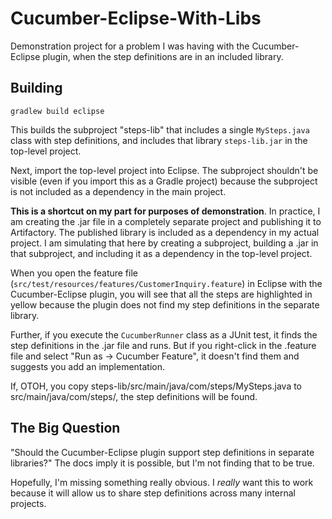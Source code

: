 # Cucumber-Eclipse-With-Libs

Demonstration project for a problem I was having with the Cucumber-Eclipse plugin, when the step definitions are in an included library.

## Building

`gradlew build eclipse`

This builds the subproject "steps-lib" that includes a single `MySteps.java` class with step definitions, and includes that library `steps-lib.jar` in the top-level project.

Next, import the top-level project into Eclipse. The subproject shouldn't be visible (even if you import this as a Gradle project) because the subproject is not included as a dependency in the main project. 

**This is a shortcut on my part for purposes of demonstration**. In practice, I am creating the .jar file in a completely separate project and publishing it to Artifactory. The published library is included as a dependency in my actual project. I am simulating that here by creating a subproject, building a .jar in that subproject, and including it as a dependency in the top-level project.

When you open the feature file (`src/test/resources/features/CustomerInquiry.feature`) in Eclipse with the Cucumber-Eclipse plugin, you will see that all the steps are highlighted in yellow because the plugin does not find my step definitions in the separate library.

Further, if you execute the `CucumberRunner` class as a JUnit test, it finds the step definitions in the .jar file and runs. But if you right-click in the .feature file and select "Run as -> Cucumber Feature", it doesn't find them and suggests you add an implementation.

If, OTOH, you copy steps-lib/src/main/java/com/steps/MySteps.java to src/main/java/com/steps/, the step definitions will be found.

## The Big Question
"Should the Cucumber-Eclipse plugin support step definitions in separate libraries?" The docs imply it is possible, but I'm not finding that to be true.

Hopefully, I'm missing something really obvious. I *really* want this to work because it will allow us to share step definitions across many internal projects.

